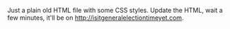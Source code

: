 Just a plain old HTML file with some CSS styles. Update the HTML, wait a few minutes, it'll be on http://isitgeneralelectiontimeyet.com.
